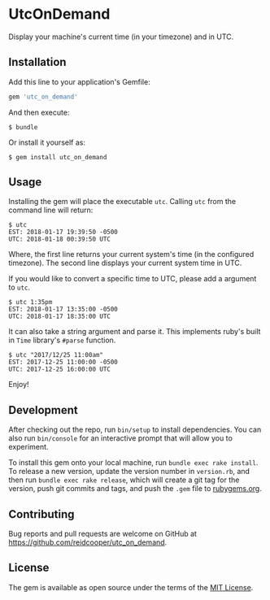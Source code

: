 # UtcOnDemand

Display your machine's current time (in your timezone) and in UTC.

## Installation

Add this line to your application's Gemfile:

```ruby
gem 'utc_on_demand'
```

And then execute:

    $ bundle

Or install it yourself as:

    $ gem install utc_on_demand

## Usage

Installing the gem will place the executable `utc`. Calling `utc` from the command line will return:

    $ utc
    EST: 2018-01-17 19:39:50 -0500
    UTC: 2018-01-18 00:39:50 UTC

Where, the first line returns your current system's time (in the configured timezone). The second line displays your current system time in UTC.

If you would like to convert a specific time to UTC, please add a argument to `utc`.

    $ utc 1:35pm
    EST: 2018-01-17 13:35:00 -0500
    UTC: 2018-01-17 18:35:00 UTC

It can also take a string argument and parse it. This implements ruby's built in `Time` library's `#parse` function.

    $ utc "2017/12/25 11:00am"
    EST: 2017-12-25 11:00:00 -0500
    UTC: 2017-12-25 16:00:00 UTC

Enjoy!

## Development

After checking out the repo, run `bin/setup` to install dependencies. You can also run `bin/console` for an interactive prompt that will allow you to experiment.

To install this gem onto your local machine, run `bundle exec rake install`. To release a new version, update the version number in `version.rb`, and then run `bundle exec rake release`, which will create a git tag for the version, push git commits and tags, and push the `.gem` file to [rubygems.org](https://rubygems.org).

## Contributing

Bug reports and pull requests are welcome on GitHub at https://github.com/reidcooper/utc_on_demand.

## License

The gem is available as open source under the terms of the [MIT License](https://opensource.org/licenses/MIT).
